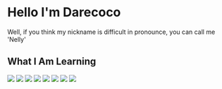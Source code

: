 <h1>Hello I'm Darecoco</h1>
<p>Well, if you think my nickname is difficult in pronounce, you can call me 'Nelly'<p>

<h2>What I Am Learning</h2>
<div align=left>
<img src="https://img.shields.io/badge/C-A8B9CC?style=flat&logo=C&logoColor=black">
<img src="https://img.shields.io/badge/c++-00599C?style=flat&logo=c%2B%2B&logoColor=white">
<img src="https://img.shields.io/badge/java-007396?style=flat&logo=CoffeeScript&logoColor=white">
<img src="https://img.shields.io/badge/HTML-E34F26?style=flat&logo=HTML5&logoColor=white">
<img src="https://img.shields.io/badge/CSS-1572B6?style=flat&logo=CSS3&logoColor=white">
<img src="https://img.shields.io/badge/JS-F7DF1E?style=flat&logo=JavaScript&logoColor=black">
<img src="https://img.shields.io/badge/PHP-777BB4?style=flat&logo=PHP&logoColor=white">
<img src="https://img.shields.io/badge/MySQL-4479A1?style=flat&logo=MySQL&logoColor=white">
</div>
